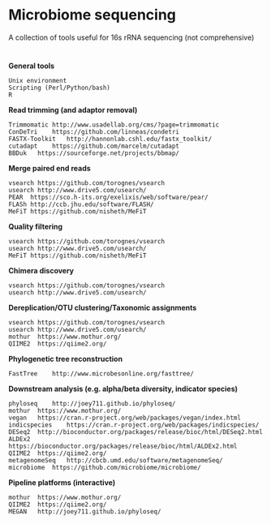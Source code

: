 # Microbiome sequencing

A collection of tools useful for 16s rRNA sequencing (not comprehensive)

# 

**General tools**

	Unix environment
	Scripting (Perl/Python/bash)
	R

**Read trimming (and adaptor removal)**

	Trimmomatic	http://www.usadellab.org/cms/?page=trimmomatic
	ConDeTri	https://github.com/linneas/condetri
	FASTX-Toolkit	http://hannonlab.cshl.edu/fastx_toolkit/
	cutadapt	https://github.com/marcelm/cutadapt
	BBDuk	https://sourceforge.net/projects/bbmap/

**Merge paired end reads**

	vsearch https://github.com/torognes/vsearch
	usearch http://www.drive5.com/usearch/
	PEAR  https://sco.h-its.org/exelixis/web/software/pear/
	FLASh http://ccb.jhu.edu/software/FLASH/
	MeFiT https://github.com/nisheth/MeFiT

**Quality filtering**

	vsearch https://github.com/torognes/vsearch
	usearch http://www.drive5.com/usearch/
	MeFiT https://github.com/nisheth/MeFiT
	
**Chimera discovery**

	vsearch https://github.com/torognes/vsearch
	usearch http://www.drive5.com/usearch/

**Dereplication/OTU clustering/Taxonomic assignments**
	
	vsearch https://github.com/torognes/vsearch
	usearch http://www.drive5.com/usearch/
	mothur	https://www.mothur.org/
	QIIME2	https://qiime2.org/
	
**Phylogenetic tree reconstruction**

	FastTree	http://www.microbesonline.org/fasttree/
	
**Downstream analysis (e.g. alpha/beta diversity, indicator species)**

	phyloseq	http://joey711.github.io/phyloseq/
	mothur	https://www.mothur.org/
	vegan	https://cran.r-project.org/web/packages/vegan/index.html
	indicspecies	https://cran.r-project.org/web/packages/indicspecies/
	DESeq2	http://bioconductor.org/packages/release/bioc/html/DESeq2.html
	ALDEx2	https://bioconductor.org/packages/release/bioc/html/ALDEx2.html
	QIIME2	https://qiime2.org/
	metagenomeSeq	http://cbcb.umd.edu/software/metagenomeSeq/
	microbiome	https://github.com/microbiome/microbiome/
	
**Pipeline platforms (interactive)**

	mothur	https://www.mothur.org/
	QIIME2	https://qiime2.org/
	MEGAN	http://joey711.github.io/phyloseq/
	
